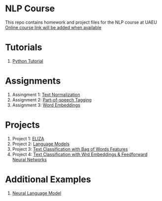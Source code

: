 # NLP Course
This repo contains homework and project files for the NLP course at UAEU
[Online course link will be added when available]()

# Tutorials
1. [Python Tutorial](pythontutorial.ipynb)

# Assignments
1. Assingment 1: [Text Normalization](Text_Normalization.ipynb)
2. Assignment 2: [Part-of-speech Tagging](POS_Tagging.ipynb)
3. Assignment 3: [Word Embeddings](Word_Embeddings.ipynb)
# Projects
1. Project 1: [ELIZA](ELIZA.ipynb)
2. Project 2: [Language Models](language-models.ipynb)
3. Project 3: [Text Classification with Bag of Words Features](Text_Classification.ipynb)
4. Project 4: [Text Classification with Wrd Embeddings & Feedforward Neural Networks](Feedforward_Networks.ipynb)

# Additional Examples
1. [Neural Language Model](NLM.ipynb)
